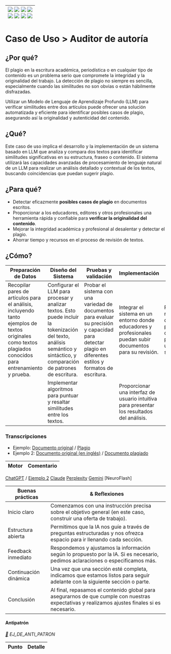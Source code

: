 <div align=right>

|[![](https://img.shields.io/badge/-Inicio-FFF?style=flat&logo=Emlakjet&logoColor=black)](/README.md) [![](https://img.shields.io/badge/-Introducción-FFF?style=flat&logo=abbrobotstudio&logoColor=black)](/documentos/intro.md) [![](https://img.shields.io/badge/-Modelos_de_lenguaje-FFF?style=flat&logo=LiveChat&logoColor=black)](/documentos/LLMs.md) [![](https://img.shields.io/badge/-Panorámica-FFF?style=flat&logo=openstreetmap&logoColor=black)](/documentos/panoramica.md)<br>  [![](https://img.shields.io/badge/-Prompts-FFF?style=flat&logo=Proton&logoColor=black)](/documentos/prompts/README.md) [![](https://img.shields.io/badge/-Ing,_de_prompts-FFF?style=flat&logo=googleearthengine&logoColor=black)](/documentos/ingenieriaDePrompts/README.md) [![](https://img.shields.io/badge/-Patrones-FFF?style=flat&logo=textpattern&logoColor=black)](/documentos/ingenieriaDePrompts/patrones/README.md) [![](https://img.shields.io/badge/-Casos_de_uso-FFF?style=flat&logo=gitbook&logoColor=black)](/documentos/casosDeUso/README.md)|
|-:|

</div>

# Caso de Uso > Auditor de autoría

## ¿Por qué?

El plagio en la escritura académica, periodística o en cualquier tipo de contenido es un problema serio que compromete la integridad y la originalidad del trabajo. La detección de plagio no siempre es sencilla, especialmente cuando las similitudes no son obvias o están hábilmente disfrazadas.

Utilizar un Modelo de Lenguaje de Aprendizaje Profundo (LLM) para verificar similitudes entre dos artículos puede ofrecer una solución automatizada y eficiente para identificar posibles casos de plagio, asegurando así la originalidad y autenticidad del contenido.

## ¿Qué?

Este caso de uso implica el desarrollo y la implementación de un sistema basado en LLM que analiza y compara dos textos para identificar similitudes significativas en su estructura, fraseo o contenido. El sistema utilizará las capacidades avanzadas de procesamiento de lenguaje natural de un LLM para realizar un análisis detallado y contextual de los textos, buscando coincidencias que puedan sugerir plagio.

## ¿Para qué?

- Detectar eficazmente **posibles casos de plagio** en documentos escritos.
- Proporcionar a los educadores, editores y otros profesionales una herramienta rápida y confiable para **verificar la originalidad del contenido**.
- Mejorar la integridad académica y profesional al desalentar y detectar el plagio.
- Ahorrar tiempo y recursos en el proceso de revisión de textos.

## ¿Cómo?

|Preparación de Datos|Diseño del Sistema|Pruebas y validación|Implementación|Mejora|
|-|-|-|-|-|
Recopilar pares de artículos para el análisis, incluyendo tanto ejemplos de textos originales como textos plagiados conocidos para entrenamiento y prueba.|Configurar el LLM para procesar y analizar textos. Esto puede incluir la tokenización del texto, análisis semántico y sintáctico, y comparación de patrones de escritura.|Probar el sistema con una variedad de documentos para evaluar su precisión y capacidad para detectar plagio en diferentes estilos y formatos de escritura.|Integrar el sistema en un entorno donde educadores y profesionales puedan subir documentos para su revisión.|Recopilar retroalimentación de los usuarios para mejorar continuamente la precisión y usabilidad del sistema.
||Implementar algoritmos para puntuar y resaltar similitudes entre los textos.||Proporcionar una interfaz de usuario intuitiva para presentar los resultados del análisis.

### Transcripciones

- Ejemplo: [Documento original](https://tiempodeactuar.es/blog/el-despilfarro-de-alimentos/) / [Plagio](https://peru21.pe/opinion/fao-reduccion-desperdicios-133480-noticia/)
- Ejemplo 2: [Documento original (en inglés)](https://instituciones.sld.cu/psicosaludhabana/files/2012/02/f_usability_jh1.pdf) / [Documento plagiado](auditorAutoriaArticuloPlagiadoArticulo.md)

|Motor|Comentario|
|-|-|
[ChatGPT](https://chat.openai.com/share/eb63349b-849b-4b5f-b5df-8f52a1890454) / [Ejemplo 2](https://chat.openai.com/share/f77c7c2c-e5e6-4c7e-8671-f429e7e7130a)
[Claude](auditorAuditoriaClaude.md)
[Perplexity](https://www.perplexity.ai/search/Te-voy-a-HhUQWYGqTACCgY.YYS4CYw#5)
[Gemini](https://g.co/gemini/share/a737551fdfeb)
[NeuroFlash]

|Buenas prácticas|& Reflexiones|
|-|-|
|Inicio claro|Comenzamos con una instrucción precisa sobre el objetivo general (en este caso, construir una oferta de trabajo).|
|Estructura abierta|Permitimos que la IA nos guíe a través de preguntas estructuradas y nos ofrezca espacio para ir llenando cada sección.|
|Feedback inmediato|Respondemos y ajustamos la información según lo propuesto por la IA. Si es necesario, pedimos aclaraciones o especificamos más.|
|Continuación dinámica|Una vez que una sección esté completa, indicamos que estamos listos para seguir adelante con la siguiente sección o parte.|
|Conclusión|Al final, repasamos el contenido global para asegurarnos de que cumple con nuestras expectativas y realizamos ajustes finales si es necesario.|

#### Antipatrón

*[:link:]() EJ_DE_ANTI_PATRON*

|Punto|Detalle|
|-|-|
